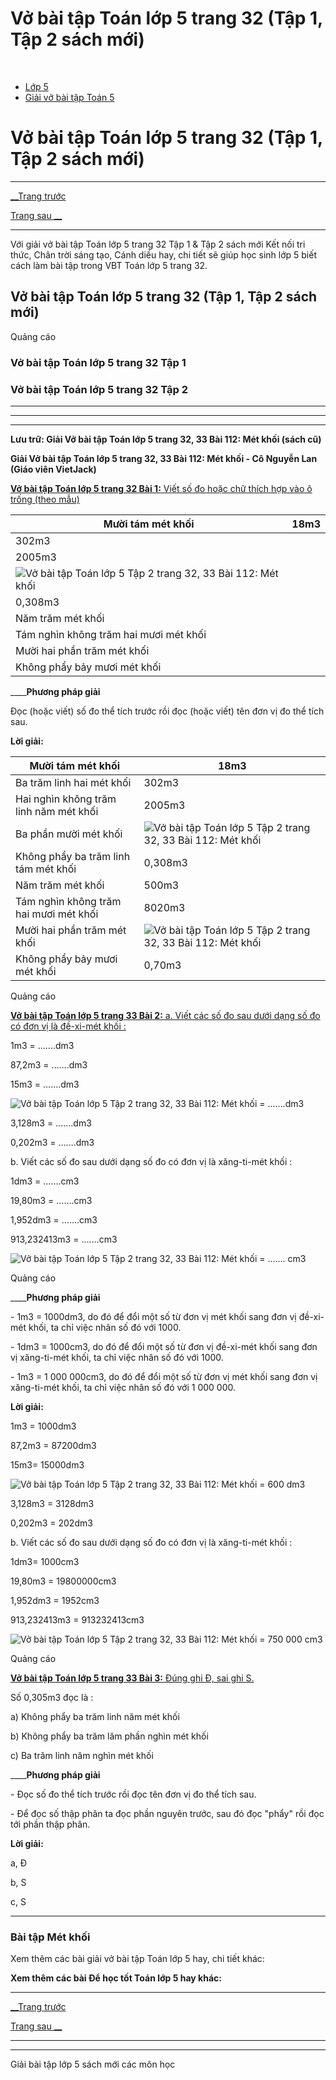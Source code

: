 # Vở bài tập Toán lớp 5 trang 32 (Tập 1, Tập 2 sách mới)

﻿

  * [Lớp 5](https://vietjack.com/series/lop-5.jsp)
  * [Giải vở bài tập Toán 5](https://vietjack.com/giai-vo-bai-tap-toan-5/index.jsp)



# Vở bài tập Toán lớp 5 trang 32 (Tập 1, Tập 2 sách mới)

* * *

[__Trang trước](https://vietjack.com/giai-vo-bai-tap-toan-5/bai-111-xang-ti-met-khoi-de-xi-met-khoi.jsp)

[Trang sau __](https://vietjack.com/giai-vo-bai-tap-toan-5/bai-113-luyen-tap.jsp)

* * *

Với giải vở bài tập Toán lớp 5 trang 32 Tập 1 & Tập 2 sách mới Kết nối tri thức, Chân trời sáng tạo, Cánh diều hay, chi tiết sẽ giúp học sinh lớp 5 biết cách làm bài tập trong VBT Toán lớp 5 trang 32.

## Vở bài tập Toán lớp 5 trang 32 (Tập 1, Tập 2 sách mới)

Quảng cáo

### Vở bài tập Toán lớp 5 trang 32 Tập 1

### Vở bài tập Toán lớp 5 trang 32 Tập 2

* * *

* * *

* * *

**Lưu trữ: Giải Vở bài tập Toán lớp 5 trang 32, 33 Bài 112: Mét khối (sách cũ)**

**Giải Vở bài tập Toán lớp 5 trang 32, 33 Bài 112: Mét khối - Cô Nguyễn Lan (Giáo viên VietJack)**

[**Vở bài tập Toán lớp 5 trang 32 Bài 1:** Viết số đo hoặc chữ thích hợp vào ô trống (theo mẫu) ](https://vietjack.com/giai-vo-bai-tap-toan-5/bai-1-trang-32-vbt-toan-5-tap-2.jsp)

Mười tám mét khối | 18m3  
---|---  
| 302m3  
| 2005m3  
| ![Vở bài tập Toán lớp 5 Tập 2 trang 32, 33 Bài 112: Mét khối](https://vietjack.com/giai-vo-bai-tap-toan-5/images/bai-1-trang-32-vbt-toan-5-tap-2.PNG)  
| 0,308m3  
Năm trăm mét khối |   
Tám nghìn không trăm hai mươi mét khối |   
Mười hai phần trăm mét khối |   
Không phẩy bảy mươi mét khối |   
____**Phương pháp giải**

Đọc (hoặc viết) số đo thể tích trước rồi đọc (hoặc viết) tên đơn vị đo thể tích sau.

**Lời giải:**

Mười tám mét khối | 18m3  
---|---  
Ba trăm linh hai mét khối| 302m3  
Hai nghìn không trăm linh năm mét khối| 2005m3  
Ba phần mười mét khối| ![Vở bài tập Toán lớp 5 Tập 2 trang 32, 33 Bài 112: Mét khối](https://vietjack.com/giai-vo-bai-tap-toan-5/images/bai-1-trang-32-vbt-toan-5-tap-2.PNG)  
Không phẩy ba trăm linh tám mét khối| 0,308m3  
Năm trăm mét khối |  500m3  
Tám nghìn không trăm hai mươi mét khối | 8020m3  
Mười hai phần trăm mét khối | ![Vở bài tập Toán lớp 5 Tập 2 trang 32, 33 Bài 112: Mét khối](https://vietjack.com/giai-vo-bai-tap-toan-5/images/bai-1-trang-32-vbt-toan-5-tap-2-1.PNG)  
Không phẩy bảy mươi mét khối | 0,70m3  
  
Quảng cáo

[**Vở bài tập Toán lớp 5 trang 33 Bài 2:** a. Viết các số đo sau dưới dạng số đo có đơn vị là đề-xi-mét khối :](https://vietjack.com/giai-vo-bai-tap-toan-5/bai-2-trang-33-vbt-toan-5-tap-2.jsp)

1m3 = …….dm3

87,2m3 = …….dm3

15m3 = …….dm3

![Vở bài tập Toán lớp 5 Tập 2 trang 32, 33 Bài 112: Mét khối](https://vietjack.com/giai-vo-bai-tap-toan-5/images/bai-2-trang-33-vbt-toan-5-tap-2.PNG) = …….dm3

3,128m3 = …….dm3

0,202m3 = …….dm3

b. Viết các số đo sau dưới dạng số đo có đơn vị là xăng-ti-mét khối :

1dm3 = …….cm3

19,80m3 = …….cm3

1,952dm3 = …….cm3

913,232413m3 = …….cm3

![Vở bài tập Toán lớp 5 Tập 2 trang 32, 33 Bài 112: Mét khối](https://vietjack.com/giai-vo-bai-tap-toan-5/images/bai-2-trang-33-vbt-toan-5-tap-2-1.PNG) = ……. cm3

Quảng cáo

____**Phương pháp giải**

\- 1m3 = 1000dm3, do đó để đổi một số từ đơn vị mét khối sang đơn vị đề-xi-mét khối, ta chỉ việc nhân số đó với 1000.

\- 1dm3 = 1000cm3, do đó để đổi một số từ đơn vị đề-xi-mét khối sang đơn vị xăng-ti-mét khối, ta chỉ việc nhân số đó với 1000.

\- 1m3 = 1 000 000cm3, do đó để đổi một số từ đơn vị mét khối sang đơn vị xăng-ti-mét khối, ta chỉ việc nhân số đó với 1 000 000.

**Lời giải:**

1m3 = 1000dm3

87,2m3 = 87200dm3

15m3= 15000dm3

![Vở bài tập Toán lớp 5 Tập 2 trang 32, 33 Bài 112: Mét khối](https://vietjack.com/giai-vo-bai-tap-toan-5/images/bai-2-trang-33-vbt-toan-5-tap-2.PNG) = 600 dm3

3,128m3 = 3128dm3

0,202m3 = 202dm3

b. Viết các số đo sau dưới dạng số đo có đơn vị là xăng-ti-mét khối :

1dm3= 1000cm3

19,80m3 = 19800000cm3

1,952dm3 = 1952cm3

913,232413m3 = 913232413cm3

![Vở bài tập Toán lớp 5 Tập 2 trang 32, 33 Bài 112: Mét khối](https://vietjack.com/giai-vo-bai-tap-toan-5/images/bai-2-trang-33-vbt-toan-5-tap-2-1.PNG) = 750 000 cm3

Quảng cáo

[**Vở bài tập Toán lớp 5 trang 33 Bài 3:** Đúng ghi Đ, sai ghi S. ](https://vietjack.com/giai-vo-bai-tap-toan-5/bai-3-trang-33-vbt-toan-5-tap-2.jsp)

Số 0,305m3 đọc là :

a) Không phẩy ba trăm linh năm mét khối

b) Không phẩy ba trăm lăm phần nghìn mét khối

c) Ba trăm linh năm nghìn mét khối

____**Phương pháp giải**

\- Đọc số đo thể tích trước rồi đọc tên đơn vị đo thể tích sau. 

\- Để đọc số thập phân ta đọc phần nguyên trước, sau đó đọc "phẩy" rồi đọc tới phần thập phân.

**Lời giải:**

a, Đ

b, S

c, S

* * *

### **Bài tập Mét khối**

Xem thêm các bài giải vở bài tập Toán lớp 5 hay, chi tiết khác:

**Xem thêm các bài Để học tốt Toán lớp 5 hay khác:**

* * *

[__Trang trước](https://vietjack.com/giai-vo-bai-tap-toan-5/bai-111-xang-ti-met-khoi-de-xi-met-khoi.jsp)

[Trang sau __](https://vietjack.com/giai-vo-bai-tap-toan-5/bai-113-luyen-tap.jsp)

* * *

* * *

Giải bài tập lớp 5 sách mới các môn học
